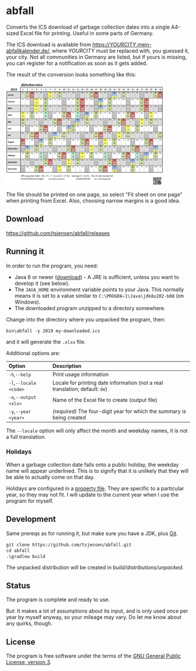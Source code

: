 # abfall

Converts the ICS download of garbage collection dates into a single A4-sized Excel file for printing.
Useful in some parts of Germany.

The ICS download is available from [https://*YOURCITY*.mein-abfallkalender.de/](https://YOURCITY.mein-abfallkalender.de/),
where *YOURCITY* must be replaced with, you guessed it, your city. Not all communities in Germany are listed, but
if yours is missing, you can register for a notification as soon as it gets added.

The result of the conversion looks something like this:

![Example Output](README-0.png)

The file should be printed on one page, so select "Fit sheet on one page" when printing from Excel. Also, choosing
narrow margins is a good idea.


## Download

https://github.com/tsjensen/abfall/releases


## Running it

In order to run the program, you need:
 
- Java 8 or newer ([download](https://adoptopenjdk.net/releases.html?variant=openjdk8)) - A JRE is sufficient, unless
  you want to develop it (see below).
- The `JAVA_HOME` environment variable points to your Java. This normally means it is set to a value similar to
  `C:\PROGRA~1\Java\jdk8u202-b08` (on Windows).
- The downloaded program unzipped to a directory somewhere.

Change into the directory where you unpacked the program, then:

    bin\abfall -y 2019 my-downloaded.ics

and it will generate the `.xlsx` file.

Additional options are:

| Option                 | Description                                                                  |
|:-----------------------|:-----------------------------------------------------------------------------|
| `-h`,`--help`          | Print usage information                                                      |
| `-l`,`--locale <code>` | Locale for printing date information (not a real translation; default: `de`) |
| `-o`,`--output <xls>`  | Name of the Excel file to create (output file)                               |
| `-y`,`--year <year>`   | *(required)* The four-digit year for which the summary is being created      |

The `--locale` option will only affect the month and weekday names, it is not a full translation.

### Holidays

When a garbage collection date falls onto a public holiday, the weekday name will appear underlined. This is to
signify that it is unlikely that they will be able to actually come on that day.

Holidays are configured in a
[property file](https://github.com/tsjensen/abfall/blob/2020.1/src/main/resources/com/thomasjensen/abfall/feiertage.properties).
They are specific to a particular year, so they may not fit. I will update to the current year when I use the program
for myself.


## Development

Same prereqs as for running it, but make sure you have a JDK, plus [Git](https://git-scm.com/downloads).

    git clone https://github.com/tsjensen/abfall.git
    cd abfall
    .\gradlew build

The unpacked distribution will be created in *build/distributions/unpacked*.


## Status

The program is complete and ready to use.
 
But: It makes a lot of assumptions about its input, and is only used once per year by myself anyway,
so your mileage may vary. Do let me know about any quirks, though.

## License

The program is free software under the terms of the
[GNU General Public License, version 3](https://www.gnu.org/licenses/gpl-3.0-standalone.html).
